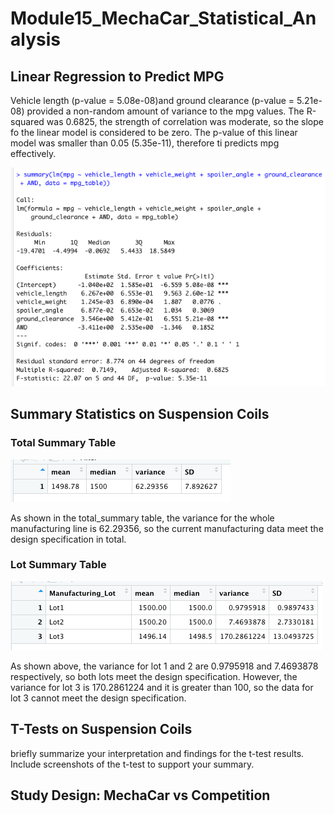 # Module15_MechaCar_Statistical_Analysis

## Linear Regression to Predict MPG

Vehicle length (p-value = 5.08e-08)and ground clearance (p-value = 5.21e-08) provided a non-random amount of variance to the mpg values. 
The R-squared was 0.6825, the strength of correlation was moderate, so the slope fo the linear model is considered to be zero. 
 The p-value of this linear model was smaller than 0.05 (5.35e-11), therefore ti predicts mpg effectively.

![d1](/image/d1.png)

## Summary Statistics on Suspension Coils

### Total Summary Table
![total_summary](/image/total_summary.png)

As shown in the total_summary table, the variance for the whole manufacturing line  is 62.29356, so the current manufacturing data meet the design specification in total.
 
 ### Lot Summary Table
 ![lot_summary](/image/lot_summary.png)

As shown above, the variance for lot 1 and 2 are 0.9795918 and 7.4693878 respectively, so both lots meet the design specification. However, the variance for lot 3 is 170.2861224 and it is greater than 100, so the data for lot 3 cannot meet the design specification.


## T-Tests on Suspension Coils

briefly summarize your interpretation and findings for the t-test results. Include screenshots of the t-test to support your summary.

## Study Design: MechaCar vs Competition

